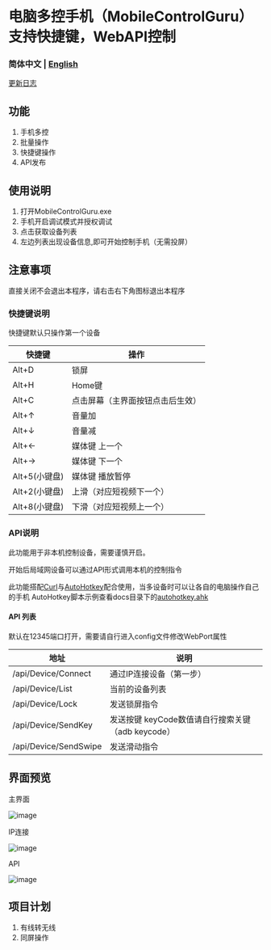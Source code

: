 # 电脑多控手机（MobileControlGuru） 支持快捷键，WebAPI控制


<h3>简体中文 | <a href="README.en.md">English</a></h3>


[更新日志](https://github.com/yclown/MobileControlGuru/blob/master/Docs/Update.md)

## 功能

1. 手机多控
2. 批量操作
3. 快捷键操作
4. API发布

## 使用说明

1. 打开MobileControlGuru.exe
2. 手机开启调试模式并授权调试
3. 点击获取设备列表
4. 左边列表出现设备信息,即可开始控制手机（无需投屏）


## 注意事项

直接关闭不会退出本程序，请右击右下角图标退出本程序

### 快捷键说明

快捷键默认只操作第一个设备

| 快捷键 | 操作|
| --- | --- | 
|  Alt+D|  锁屏|  
|  Alt+H|  Home键|  
|  Alt+C|  点击屏幕（主界面按钮点击后生效）|  
|  Alt+↑| 音量加 |
|  Alt+↓| 音量减 |
|  Alt+←| 媒体键 上一个|
|  Alt+→| 媒体键 下一个|
|  Alt+5(小键盘)| 媒体键 播放暂停|
|  Alt+2(小键盘)| 上滑（对应短视频下一个）|
|  Alt+8(小键盘)| 下滑（对应短视频上一个）|

### API说明

此功能用于非本机控制设备，需要谨慎开启。

开始后局域网设备可以通过API形式调用本机的控制指令

此功能搭配[Curl](https://curl.se/download.html)与[AutoHotkey](https://[AutoHotkey](https://www.autohotkey.com/))配合使用，当多设备时可以让各自的电脑操作自己的手机
AutoHotkey脚本示例查看docs目录下的<a href="Docs/autohotkey.md">autohotkey.ahk</a>

#### API 列表

默认在12345端口打开，需要请自行进入config文件修改WebPort属性

|地址 | 说明|
| --- | --- | 
| /api/Device/Connect| 通过IP连接设备（第一步） | 
| /api/Device/List | 当前的设备列表 |  
| /api/Device/Lock | 发送锁屏指令 |
| /api/Device/SendKey|  发送按键 keyCode数值请自行搜索关键（adb keycode） |
| /api/Device/SendSwipe | 发送滑动指令 |

## 界面预览

主界面

![image](https://github.com/yclown/MobileControlGuru/blob/master/Preview/main.png)

IP连接

![image](https://github.com/yclown/MobileControlGuru/blob/master/Preview/ipconnect.png)

API

![image](https://github.com/yclown/MobileControlGuru/blob/master/Preview/api.png)


## 项目计划

1. 有线转无线
2. 同屏操作




